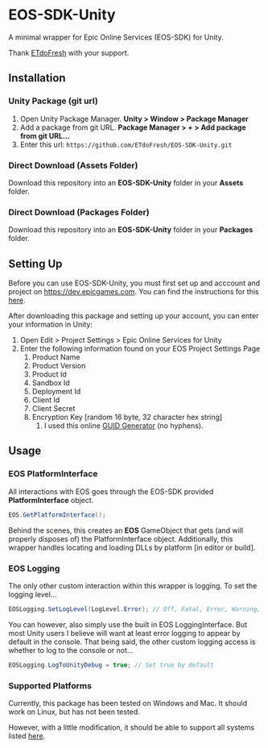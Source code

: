 # EOS-SDK-Unity
A minimal wrapper for Epic Online Services (EOS-SDK) for Unity.

Thank [ETdoFresh](https://github.com/sponsors/etdofresh) with your support.


## Installation

### Unity Package (git url)

1. Open Unity Package Manager. **Unity > Window > Package Manager**
2. Add a package from git URL. **Package Manager > + > Add package from git URL...**
3. Enter this url: `https://github.com/ETdoFresh/EOS-SDK-Unity.git`

### Direct Download (Assets Folder)

Download this repository into an **EOS-SDK-Unity** folder in your **Assets** folder.

### Direct Download (Packages Folder)

Download this repository into an **EOS-SDK-Unity** folder in your **Packages** folder.


## Setting Up

Before you can use EOS-SDK-Unity, you must first set up and acccount and project on https://dev.epicgames.com. 
You can find the instructions for this [here](https://dev.epicgames.com/docs/game-services/services-quick-start#setting-up-an-account).

After downloading this package and setting up your account, you can enter your information in Unity:
1. Open Edit > Project Settings > Epic Online Services for Unity
2. Enter the following information found on your EOS Project Settings Page
   1. Product Name
   2. Product Version
   3. Product Id
   4. Sandbox Id
   5. Deployment Id
   6. Client Id
   7. Client Secret
   8. Encryption Key [random 16 byte, 32 character hex string]
      1. I used this online [GUID Generator](https://www.guidgenerator.com/online-guid-generator.aspx) (no hyphens).


## Usage

### EOS PlatformInterface
All interactions with EOS goes through the EOS-SDK provided **PlatformInterface** object. 

```cs
EOS.GetPlatformInterface();
```

Behind the scenes, this creates an **EOS** GameObject that gets (and will properly disposes of) the PlatformInterface object.
Additionally, this wrapper handles locating and loading DLLs by platform [in editor or build].

### EOS Logging
The only other custom interaction within this wrapper is logging. To set the logging level...

```csharp
EOSLogging.SetLogLevel(LogLevel.Error); // Off, Fatal, Error, Warning, Info, Verbose, VeryVerbose
```

You can however, also simply use the built in EOS LoggingInterface. 
But most Unity users I believe will want at least error logging to appear by default in the console. 
That being said, the other custom logging access is whether to log to the console or not...

```csharp
EOSLogging.LogToUnityDebug = true; // Set true by default
```

### Supported Platforms
Currently, this package has been tested on Windows and Mac. It should work on Linux, but has not been tested.

However, with a little modification, it should be able to support all systems listed [here](https://dev.epicgames.com/docs/game-services/platforms#platform-specific-documentation).